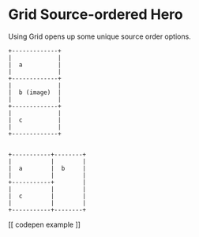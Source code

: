 # Grid Source-ordered Hero  
  
Using Grid opens up some unique source order options.  
  
```  
+-------------+  
|             |  
|  a          |  
|             |  
+-------------+  
|             |  
|  b (image)  |  
|             |  
+-------------+  
|             |  
|  c          |  
|             |  
+-------------+  
  
  
+-----------+--------+  
|           |        |  
|  a        |  b     |  
|           |        |  
+-----------+        |  
|           |        |  
|  c        |        |  
|           |        |  
+-----------+--------+  
```  
  
[[ codepen example ]]
